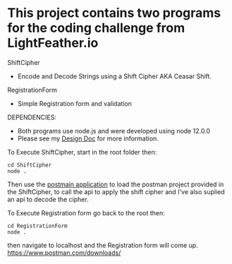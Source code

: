 # This project contains two programs for the coding challenge from LightFeather.io

ShiftCipher

- Encode and Decode Strings using a Shift Cipher AKA Ceasar Shift.

RegistrationForm

- Simple Registration form and validation

DEPENDENCIES:

- Both programs use node.js and were developed using node 12.0.0
- Please see my [Design Doc](Design.md) for more information.

To Execute ShiftCipher, start in the root folder then:

    cd ShiftCipher
    node .
    
Then use the [postmain application](https://www.postman.com/downloads/) to load the postman project provided in the ShiftCipher, to call the api to apply the shift cipher and I've also suplied an api to decode the cipher.

To Execute Registration form go back to the root then:

    cd RegistrationForm
    node .

then navigate to localhost and the Registration form will come up.
https://www.postman.com/downloads/
